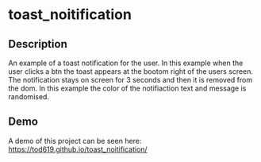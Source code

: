 # toast_noitification

## Description

An example of a toast notification for the user. In this example when the user clicks a btn the toast appears at the bootom right of the users screen. The notification stays on screen for 3 seconds and then it is removed from the dom. In this example the color of the notifiaction text and message is randomised.

## Demo

A demo of this project can be seen here: https://tod619.github.io/toast_noitification/
